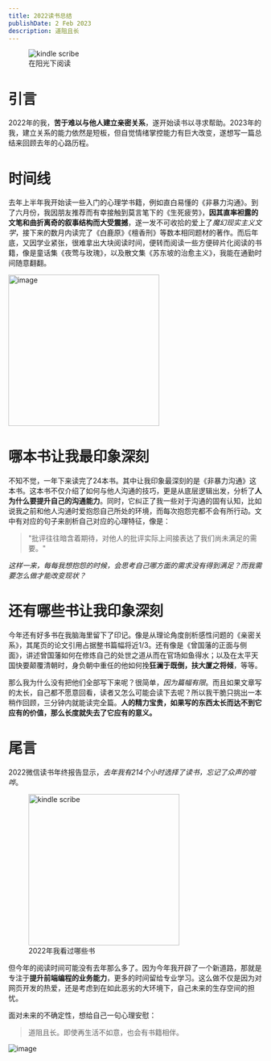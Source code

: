 ```yaml
---
title: 2022读书总结
publishDate: 2 Feb 2023
description: 道阻且长
---
```


<figure>
  <img
    src="/assets/blog/weread2022.jpeg"
    alt="kindle scribe"
  />
  <figcaption>
    在阳光下阅读
  </figcaption>
</figure>

# 引言

2022年的我，**苦于难以与他人建立亲密关系**，遂开始读书以寻求帮助。2023年的我，建立关系的能力依然是短板，但自觉情绪掌控能力有巨大改变，遂想写一篇总结来回顾去年的心路历程。

# 时间线

去年上半年我开始读一些入门的心理学书籍，例如直白易懂的《非暴力沟通》。到了六月份，我因朋友推荐而有幸接触到莫言笔下的《生死疲劳》，**因其直率袒露的文笔和曲折离奇的叙事结构而大受震撼**，遂一发不可收拾的爱上了*魔幻现实主义文学*，接下来的数月内读完了《白鹿原》《檀香刑》等数本相同题材的著作。而后年底，又因学业紧张，很难拿出大块阅读时间，便转而阅读一些方便碎片化阅读的书籍，像是童话集《夜莺与玫瑰》，以及散文集《苏东坡的治愈主义》，我能在通勤时间随意翻翻。

<img width=300 alt="image" src="/assets/blog/苏东坡的治愈主义书评.jpeg">

# 哪本书让我最印象深刻

不知不觉，一年下来读完了24本书。其中让我印象最深刻的是《非暴力沟通》这本书。这本书不仅介绍了如何与他人沟通的技巧，更是从底层逻辑出发，分析了**人为什么要提升自己的沟通能力**。同时，它纠正了我一些对于沟通的固有认知，比如说我之前和他人沟通时爱抱怨自己所处的环境，而每次抱怨完都不会有所行动。文中有对应的句子来剖析自己对应的心理特征，像是：

> "批评往往暗含着期待，对他人的批评实际上间接表达了我们尚未满足的需要。"

*这样一来，每每我想抱怨的时候，会思考自己哪方面的需求没有得到满足？而我需要怎么做才能改变现状？*

# 还有哪些书让我印象深刻

今年还有好多书在我脑海里留下了印记。像是从理论角度剖析感性问题的《亲密关系》，其尾页的论文引用占据整书篇幅将近1/3。还有像是《曾国藩的正面与侧面》，讲述曾国藩如何在修炼自己的处世之道从而在官场如鱼得水；以及在太平天国快要颠覆清朝时，身负朝中重任的他如何挽**狂澜于既倒，扶大厦之将倾**，等等。

那么我为什么没有把他们全部写下来呢？很简单，*因为篇幅有限*。而且如果文章写的太长，自己都不愿意回看，读者又怎么可能会读下去呢？所以我干脆只挑出一本稍作回顾，三分钟内就能读完全篇。**人的精力宝贵，如果写的东西太长而达不到它应有的价值，那么长度就失去了它应有的意义。**


# 尾言

2022微信读书年终报告显示，*去年我有214个小时选择了读书，忘记了众声的喧哗*。

<figure>
  <img
    class="image"
    width=300
    src="/assets/blog/2022 books.jpeg"
    alt="kindle scribe"
  />
  <figcaption>
    2022年我看过哪些书
  </figcaption>
</figure>

但今年的阅读时间可能没有去年那么多了。因为今年我开辟了一个新道路，那就是专注于**提升前端编程的业务能力**，更多的时间留给专业学习。这么做不仅是因为对网页开发的热爱，还是考虑到在如此恶劣的大环境下，自己未来的生存空间的担忧。

面对未来的不确定性，想给自己一句心理安慰：

> 道阻且长。即使再生活不如意，也会有书籍相伴。

<img alt="image" src="/assets/blog/sunshine and book.jpeg">

